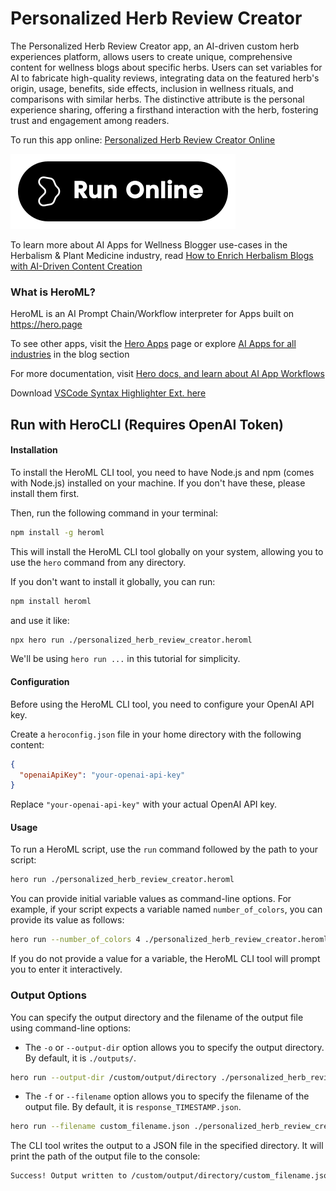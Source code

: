 # Personalized Herb Review Creator

The Personalized Herb Review Creator app, an AI-driven custom herb experiences platform, allows users to create unique, comprehensive content for wellness blogs about specific herbs. Users can set variables for AI to fabricate high-quality reviews, integrating data on the featured herb's origin, usage, benefits, side effects, inclusion in wellness rituals, and comparisons with similar herbs. The distinctive attribute is the personal experience sharing, offering a firsthand interaction with the herb, fostering trust and engagement among readers.

To run this app online: [Personalized Herb Review Creator Online](https://hero.page/app/personalized-herb-review-creator-ai-driven-custom-herb-experiences/h43TnicSoERXrtJZtFGw)

[![Run Personalized Herb Review Creator Online](/assets/run.svg)](https://hero.page/app/personalized-herb-review-creator-ai-driven-custom-herb-experiences/h43TnicSoERXrtJZtFGw)

To learn more about AI Apps for Wellness Blogger use-cases in the Herbalism & Plant Medicine industry, read [How to Enrich Herbalism Blogs with AI-Driven Content Creation](https://hero.page/blog/ai/herbalism-and-plant-medicine/how-to-enrich-herbalism-blogs-with-ai-driven-content-creation/170946)

### What is HeroML?
HeroML is an AI Prompt Chain/Workflow interpreter for Apps built on https://hero.page 

To see other apps, visit the [Hero Apps](https://hero.page/apps) page or explore [AI Apps for all industries](https://hero.page/blog) in the blog section

For more documentation, visit [Hero docs, and learn about AI App Workflows](https://hero.page/tutorials/introduction-to-heroml)

Download [VSCode Syntax Highlighter Ext. here](https://marketplace.visualstudio.com/items?itemName=hero-page.heroml)

## Run with HeroCLI (Requires OpenAI Token)

#### Installation

To install the HeroML CLI tool, you need to have Node.js and npm (comes with Node.js) installed on your machine. If you don't have these, please install them first. 

Then, run the following command in your terminal:

```bash
npm install -g heroml
```

This will install the HeroML CLI tool globally on your system, allowing you to use the `hero` command from any directory.

If you don't want to install it globally, you can run:

```bash
npm install heroml
```

and use it like:

```bash
npx hero run ./personalized_herb_review_creator.heroml
```

We'll be using `hero run ...` in this tutorial for simplicity.

#### Configuration

Before using the HeroML CLI tool, you need to configure your OpenAI API key. 

Create a `heroconfig.json` file in your home directory with the following content:

```json
{
  "openaiApiKey": "your-openai-api-key"
}
```

Replace `"your-openai-api-key"` with your actual OpenAI API key.

#### Usage

To run a HeroML script, use the `run` command followed by the path to your script:

```bash
hero run ./personalized_herb_review_creator.heroml
```

You can provide initial variable values as command-line options. For example, if your script expects a variable named `number_of_colors`, you can provide its value as follows:

```bash
hero run --number_of_colors 4 ./personalized_herb_review_creator.heroml
```

If you do not provide a value for a variable, the HeroML CLI tool will prompt you to enter it interactively.

### Output Options

You can specify the output directory and the filename of the output file using command-line options:

- The `-o` or `--output-dir` option allows you to specify the output directory. By default, it is `./outputs/`.

```bash
hero run --output-dir /custom/output/directory ./personalized_herb_review_creator.heroml
```

- The `-f` or `--filename` option allows you to specify the filename of the output file. By default, it is `response_TIMESTAMP.json`.

```bash
hero run --filename custom_filename.json ./personalized_herb_review_creator.heroml
```

The CLI tool writes the output to a JSON file in the specified directory. It will print the path of the output file to the console:

```bash
Success! Output written to /custom/output/directory/custom_filename.json
```

